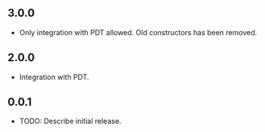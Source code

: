 ## 3.0.0

* Only integration with PDT allowed. Old constructors has been removed.

## 2.0.0

* Integration with PDT.

## 0.0.1

* TODO: Describe initial release.
